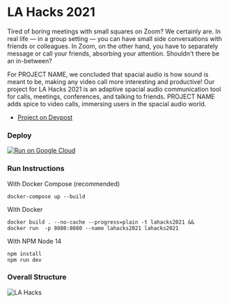 # LA Hacks 2021

Tired of boring meetings with small squares on Zoom? We certainly are. In real life — in a group setting — you can have small side conversations with friends or colleagues. In Zoom, on the other hand, you have to separately message or call your friends, absorbing your attention. Shouldn't there be an in-between?

For PROJECT NAME, we concluded that spacial audio is how sound is meant to be, making any video call more interesting and productive!
Our project for LA Hacks 2021 is an adaptive spacial audio communication tool for calls, meetings, conferences, and talking to friends. PROJECT NAME adds spice to video calls, immersing users in the spacial audio world. 

- [Project on Devpost](https://devpost.com/software/gathering-6cku7m?ref_content=user-portfolio&ref_feature=in_progress)

### Deploy
[![Run on Google
Cloud](https://deploy.cloud.run/button.svg)](https://deploy.cloud.run/?git_repo=https://github.com/JacobZwang/lahacks2021.git)


### Run Instructions

With Docker Compose (recommended)
```
docker-compose up --build
```

With Docker
```
docker build . --no-cache --progress=plain -t lahacks2021 &&
docker run  -p 8080:8080 --name lahacks2021 lahacks2021
```

With NPM 
Node 14
```
npm install
npm run dev
```


### Overall Structure

![LA Hacks](https://user-images.githubusercontent.com/38309438/111939856-95e70f80-8a8a-11eb-8b27-00c6e4cff838.png)
